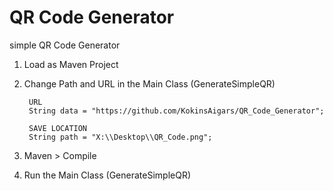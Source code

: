 # QR Code Generator
simple QR Code Generator

1. Load as Maven Project
2. Change Path and URL in the Main Class (GenerateSimpleQR)

        URL
        String data = "https://github.com/KokinsAigars/QR_Code_Generator";

        SAVE LOCATION
        String path = "X:\\Desktop\\QR_Code.png";

3. Maven > Compile
4. Run the Main Class (GenerateSimpleQR)


